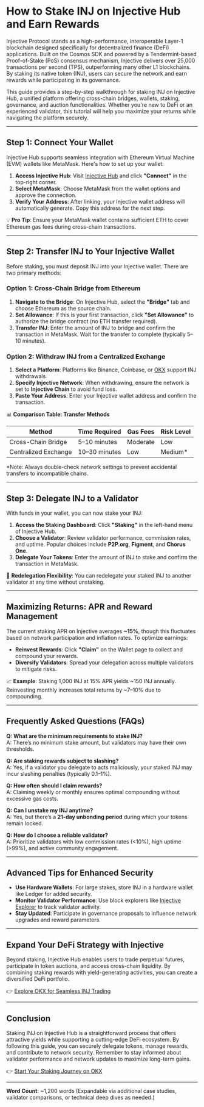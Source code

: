 # How to Stake INJ on Injective Hub and Earn Rewards  

Injective Protocol stands as a high-performance, interoperable Layer-1 blockchain designed specifically for decentralized finance (DeFi) applications. Built on the Cosmos SDK and powered by a Tendermint-based Proof-of-Stake (PoS) consensus mechanism, Injective delivers over 25,000 transactions per second (TPS), outperforming many other L1 blockchains. By staking its native token (INJ), users can secure the network and earn rewards while participating in its governance.  

This guide provides a step-by-step walkthrough for staking INJ on Injective Hub, a unified platform offering cross-chain bridges, wallets, staking, governance, and auction functionalities. Whether you're new to DeFi or an experienced validator, this tutorial will help you maximize your returns while navigating the platform securely.  

---

## Step 1: Connect Your Wallet  

Injective Hub supports seamless integration with Ethereum Virtual Machine (EVM) wallets like MetaMask. Here's how to set up your wallet:  

1. **Access Injective Hub**: Visit [Injective Hub](https://hub.injective.network/) and click **"Connect"** in the top-right corner.  
2. **Select MetaMask**: Choose MetaMask from the wallet options and approve the connection.  
3. **Verify Your Address**: After linking, your Injective wallet address will automatically generate. Copy this address for the next step.  

💡 **Pro Tip**: Ensure your MetaMask wallet contains sufficient ETH to cover Ethereum gas fees during cross-chain transactions.  

---

## Step 2: Transfer INJ to Your Injective Wallet  

Before staking, you must deposit INJ into your Injective wallet. There are two primary methods:  

### Option 1: Cross-Chain Bridge from Ethereum  

1. **Navigate to the Bridge**: On Injective Hub, select the **"Bridge"** tab and choose Ethereum as the source chain.  
2. **Set Allowance**: If this is your first transaction, click **"Set Allowance"** to authorize the bridge contract (no ETH transfer required).  
3. **Transfer INJ**: Enter the amount of INJ to bridge and confirm the transaction in MetaMask. Wait for the transfer to complete (typically 5–10 minutes).  

### Option 2: Withdraw INJ from a Centralized Exchange  

1. **Select a Platform**: Platforms like Binance, Coinbase, or [OKX](https://bit.ly/okx-bonus) support INJ withdrawals.  
2. **Specify Injective Network**: When withdrawing, ensure the network is set to **Injective Chain** to avoid fund loss.  
3. **Paste Your Address**: Enter your Injective wallet address and confirm the transaction.  

📊 **Comparison Table: Transfer Methods**  

| Method                | Time Required | Gas Fees | Risk Level |  
|-----------------------|---------------|----------|------------|  
| Cross-Chain Bridge    | 5–10 minutes  | Moderate | Low        |  
| Centralized Exchange  | 10–30 minutes | Low      | Medium*    |  

*Note: Always double-check network settings to prevent accidental transfers to incompatible chains.  

---

## Step 3: Delegate INJ to a Validator  

With funds in your wallet, you can now stake your INJ:  

1. **Access the Staking Dashboard**: Click **"Staking"** in the left-hand menu of Injective Hub.  
2. **Choose a Validator**: Review validator performance, commission rates, and uptime. Popular choices include **P2P.org**, **Figment**, and **Chorus One**.  
3. **Delegate Your Tokens**: Enter the amount of INJ to stake and confirm the transaction in MetaMask.  

🔄 **Redelegation Flexibility**: You can redelegate your staked INJ to another validator at any time without unstaking.  

---

## Maximizing Returns: APR and Reward Management  

The current staking APR on Injective averages **~15%**, though this fluctuates based on network participation and inflation rates. To optimize earnings:  

- **Reinvest Rewards**: Click **"Claim"** on the Wallet page to collect and compound your rewards.  
- **Diversify Validators**: Spread your delegation across multiple validators to mitigate risks.  

📈 **Example**: Staking 1,000 INJ at 15% APR yields ~150 INJ annually. Reinvesting monthly increases total returns by ~7–10% due to compounding.  

---

## Frequently Asked Questions (FAQs)  

**Q: What are the minimum requirements to stake INJ?**  
A: There’s no minimum stake amount, but validators may have their own thresholds.  

**Q: Are staking rewards subject to slashing?**  
A: Yes, if a validator you delegate to acts maliciously, your staked INJ may incur slashing penalties (typically 0.1–1%).  

**Q: How often should I claim rewards?**  
A: Claiming weekly or monthly ensures optimal compounding without excessive gas costs.  

**Q: Can I unstake my INJ anytime?**  
A: Yes, but there’s a **21-day unbonding period** during which your tokens remain locked.  

**Q: How do I choose a reliable validator?**  
A: Prioritize validators with low commission rates (<10%), high uptime (>99%), and active community engagement.  

---

## Advanced Tips for Enhanced Security  

- **Use Hardware Wallets**: For large stakes, store INJ in a hardware wallet like Ledger for added security.  
- **Monitor Validator Performance**: Use block explorers like [Injective Explorer](https://explorer.injective.network/) to track validator activity.  
- **Stay Updated**: Participate in governance proposals to influence network upgrades and reward parameters.  

---

## Expand Your DeFi Strategy with Injective  

Beyond staking, Injective Hub enables users to trade perpetual futures, participate in token auctions, and access cross-chain liquidity. By combining staking rewards with yield-generating activities, you can create a diversified DeFi portfolio.  

👉 [Explore OKX for Seamless INJ Trading](https://bit.ly/okx-bonus)  

---

## Conclusion  

Staking INJ on Injective Hub is a straightforward process that offers attractive yields while supporting a cutting-edge DeFi ecosystem. By following this guide, you can securely delegate tokens, manage rewards, and contribute to network security. Remember to stay informed about validator performance and network updates to maximize long-term gains.  

👉 [Start Your Staking Journey on OKX](https://bit.ly/okx-bonus)  

--- 

**Word Count**: ~1,200 words (Expandable via additional case studies, validator comparisons, or technical deep dives as needed.)
